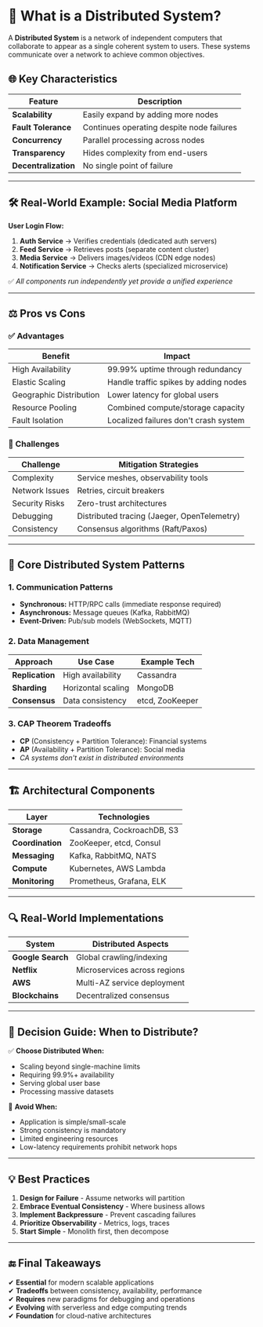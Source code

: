 # 📌 What is a Distributed System?

A **Distributed System** is a network of independent computers that collaborate to appear as a single coherent system to users. These systems communicate over a network to achieve common objectives.

## 🌐 Key Characteristics
| Feature | Description |
|---------|-------------|
| **Scalability** | Easily expand by adding more nodes |
| **Fault Tolerance** | Continues operating despite node failures |
| **Concurrency** | Parallel processing across nodes |
| **Transparency** | Hides complexity from end-users |
| **Decentralization** | No single point of failure |

---

## 🛠️ Real-World Example: Social Media Platform

**User Login Flow:**
1. **Auth Service** → Verifies credentials (dedicated auth servers)
2. **Feed Service** → Retrieves posts (separate content cluster)
3. **Media Service** → Delivers images/videos (CDN edge nodes)
4. **Notification Service** → Checks alerts (specialized microservice)

✅ *All components run independently yet provide a unified experience*

---

## ⚖️ Pros vs Cons

### ✅ Advantages
| Benefit | Impact |
|---------|--------|
| High Availability | 99.99% uptime through redundancy |
| Elastic Scaling | Handle traffic spikes by adding nodes |
| Geographic Distribution | Lower latency for global users |
| Resource Pooling | Combined compute/storage capacity |
| Fault Isolation | Localized failures don't crash system |

### 🔴 Challenges
| Challenge | Mitigation Strategies |
|-----------|----------------------|
| Complexity | Service meshes, observability tools |
| Network Issues | Retries, circuit breakers |
| Security Risks | Zero-trust architectures |
| Debugging | Distributed tracing (Jaeger, OpenTelemetry) |
| Consistency | Consensus algorithms (Raft/Paxos) |

---

## 🧩 Core Distributed System Patterns

### 1. Communication Patterns
- **Synchronous:** HTTP/RPC calls (immediate response required)
- **Asynchronous:** Message queues (Kafka, RabbitMQ)
- **Event-Driven:** Pub/sub models (WebSockets, MQTT)

### 2. Data Management
| Approach | Use Case | Example Tech |
|----------|----------|--------------|
| **Replication** | High availability | Cassandra |
| **Sharding** | Horizontal scaling | MongoDB |
| **Consensus** | Data consistency | etcd, ZooKeeper |

### 3. CAP Theorem Tradeoffs
- **CP** (Consistency + Partition Tolerance): Financial systems
- **AP** (Availability + Partition Tolerance): Social media
- *CA systems don't exist in distributed environments*

---

## 🏗️ Architectural Components

| Layer | Technologies |
|-------|--------------|
| **Storage** | Cassandra, CockroachDB, S3 |
| **Coordination** | ZooKeeper, etcd, Consul |
| **Messaging** | Kafka, RabbitMQ, NATS |
| **Compute** | Kubernetes, AWS Lambda |
| **Monitoring** | Prometheus, Grafana, ELK |

---

## 🔍 Real-World Implementations

| System | Distributed Aspects |
|--------|---------------------|
| **Google Search** | Global crawling/indexing |
| **Netflix** | Microservices across regions |
| **AWS** | Multi-AZ service deployment |
| **Blockchains** | Decentralized consensus |

---

## 📌 Decision Guide: When to Distribute?

✅ **Choose Distributed When:**
- Scaling beyond single-machine limits
- Requiring 99.9%+ availability
- Serving global user base
- Processing massive datasets

🚫 **Avoid When:**
- Application is simple/small-scale
- Strong consistency is mandatory
- Limited engineering resources
- Low-latency requirements prohibit network hops

---

## 💡 Best Practices

1. **Design for Failure** - Assume networks will partition
2. **Embrace Eventual Consistency** - Where business allows
3. **Implement Backpressure** - Prevent cascading failures
4. **Prioritize Observability** - Metrics, logs, traces
5. **Start Simple** - Monolith first, then decompose

---

## 🔚 Final Takeaways

✔ **Essential** for modern scalable applications  
✔ **Tradeoffs** between consistency, availability, performance  
✔ **Requires** new paradigms for debugging and operations  
✔ **Evolving** with serverless and edge computing trends  
✔ **Foundation** for cloud-native architectures  